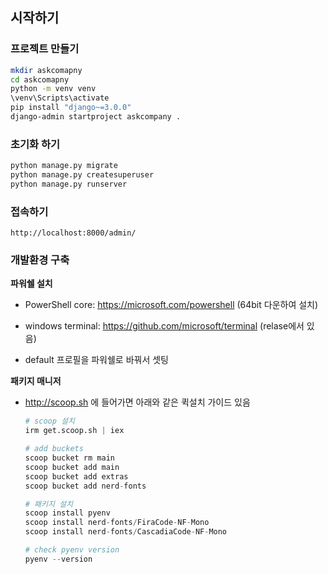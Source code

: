 시작하기
------

### 프로젝트 만들기

```bash
mkdir askcomapny
cd askcomapny
python -m venv venv
\venv\Scripts\activate
pip install "django~=3.0.0"
django-admin startproject askcompany .
```
### 초기화 하기  
```bash
python manage.py migrate
python manage.py createsuperuser
python manage.py runserver
```
### 접속하기  
`http://localhost:8000/admin/`



### 개발환경 구축

**파워쉘 설치**

* PowerShell core: https://microsoft.com/powershell (64bit 다운하여 설치)

* windows terminal: https://github.com/microsoft/terminal (relase에서 있음)

* default 프로필을 파워쉘로 바꿔서 셋팅

  

**패키지 매니저**

 * http://scoop.sh 에 들어가면 아래와 같은 퀵설치 가이드 있음

   ```python
   # scoop 설치
   irm get.scoop.sh | iex
   
   # add buckets
   scoop bucket rm main
   scoop bucket add main
   scoop bucket add extras
   scoop bucket add nerd-fonts
   
   # 패키지 설치
   scoop install pyenv
   scoop install nerd-fonts/FiraCode-NF-Mono
   scoop install nerd-fonts/CascadiaCode-NF-Mono
   
   # check pyenv version
   pyenv --version
   ```

   